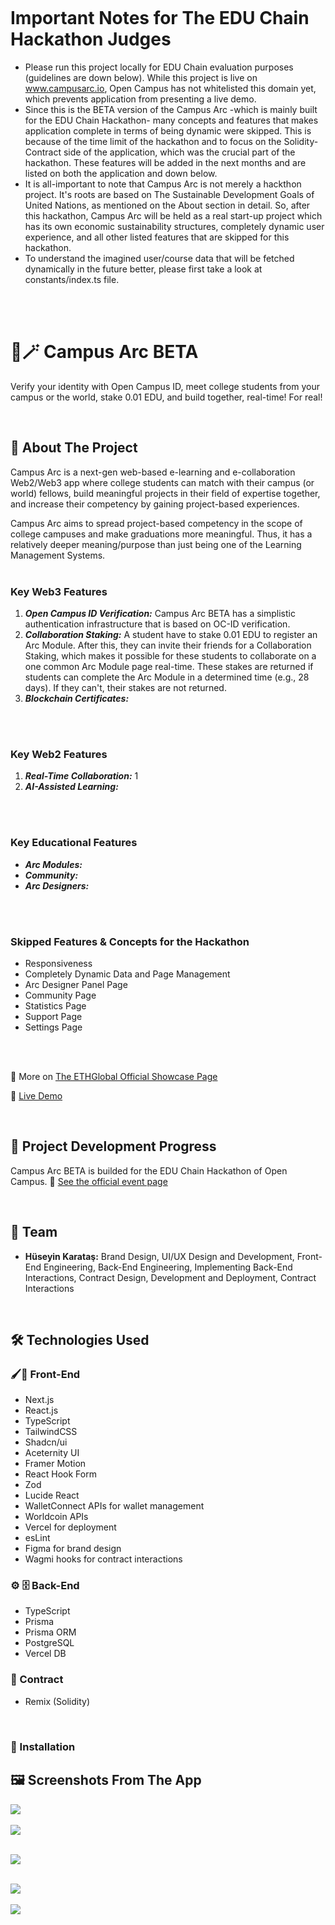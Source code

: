 ![]()

# Important Notes for The EDU Chain Hackathon Judges

- Please run this project locally for EDU Chain evaluation purposes (guidelines are down below). While this project is live on www.campusarc.io, Open Campus has not whitelisted this domain yet, which prevents application from presenting a live demo.
- Since this is the BETA version of the Campus Arc -which is mainly built for the EDU Chain Hackathon- many concepts and features that makes application complete in terms of being dynamic were skipped. This is because of the time limit of the hackathon and to focus on the Solidity-Contract side of the application, which was the crucial part of the hackathon. These features will be added in the next months and are listed on both the application and down below.
- It is all-important to note that Campus Arc is not merely a hackthon project. It's roots are based on The Sustainable Development Goals of United Nations, as mentioned on the About section in detail. So, after this hackathon, Campus Arc will be held as a real start-up project which has its own economic sustainability structures, completely dynamic user experience, and all other listed features that are skipped for this hackathon.
- To understand the imagined user/course data that will be fetched dynamically in the future better, please first take a look at constants/index.ts file.

<br>
<br>


# 🧩🪄 Campus Arc BETA

Verify your identity with Open Campus ID, meet college students from your campus or the world, stake 0.01 EDU, and build together, real-time! For real!

<br>

## 📖 About The Project

Campus Arc is a next-gen web-based e-learning and e-collaboration Web2/Web3 app where college students can match with their campus (or world) fellows, build meaningful projects in their field of expertise together, and increase their competency by gaining project-based experiences.

Campus Arc aims to spread project-based competency in the scope of college campuses and make graduations more meaningful. Thus, it has a relatively deeper meaning/purpose than just being one of the Learning Management Systems.
<br>
<br>

### Key Web3 Features

1. ***Open Campus ID Verification:*** Campus Arc BETA has a simplistic authentication infrastructure that is based on OC-ID verification.
2. ***Collaboration Staking:*** A student have to stake 0.01 EDU to register an Arc Module. After this, they can invite their friends for a Collaboration Staking, which makes it possible for these students to collaborate on a one common Arc Module page real-time. These stakes are returned if students can complete the Arc Module in a determined time (e.g., 28 days). If they can't, their stakes are not returned. 
3. ***Blockchain Certificates:***
<br>
<br>

### Key Web2 Features

1. ***Real-Time Collaboration:*** 
    1
2. ***AI-Assisted Learning:***
<br>
<br>

### Key Educational Features

- ***Arc Modules:***
- ***Community:***
- ***Arc Designers:***
<br>
<br>

### Skipped Features & Concepts for the Hackathon

- Responsiveness
- Completely Dynamic Data and Page Management
- Arc Designer Panel Page
- Community Page
- Statistics Page
- Support Page
- Settings Page
<br>
<br>


🔗 More on [The ETHGlobal Official Showcase Page]()

🔗 [Live Demo](https://www.campusarc.io)

<br>

## 🌟 Project Development Progress

Campus Arc BETA is builded for the EDU Chain Hackathon of Open Campus. 🔗 [See the official event page]()

<br>

## 🤝 Team

- **Hüseyin Karataş:** Brand Design, UI/UX Design and Development, Front-End Engineering, Back-End Engineering, Implementing Back-End Interactions, Contract Design, Development and Deployment, Contract Interactions

<br>

## 🛠️ Technologies Used

### 🖌️🎨 Front-End

- Next.js
- React.js
- TypeScript
- TailwindCSS
- Shadcn/ui
- Aceternity UI
- Framer Motion
- React Hook Form
- Zod
- Lucide React
- WalletConnect APIs for wallet management
- Worldcoin APIs
- Vercel for deployment
- esLint
- Figma for brand design
- Wagmi hooks for contract interactions

### ⚙️ 🗄️ Back-End

- TypeScript
- Prisma
- Prisma ORM
- PostgreSQL
- Vercel DB

### 📜 Contract

- Remix (Solidity)

<br>

### 📜 Installation

## 🖼️ Screenshots From The App

![](./)
<br><br>
![](./)
<br><br>

![](./)
<br><br>

![](./)
<br><br>
![](./)
<br><br>
